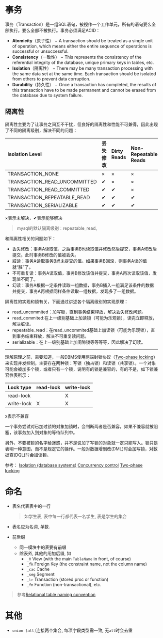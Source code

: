# 事务

事务（Transaction）是一组SQL语句，被视作一个工作单元，所有的语句要么全部执行，要么全部不被执行。事务必须满足ACID：
* **Atomicity**（原子性） − A transaction should be treated as a single unit of operation, which means either the entire sequence of operations is successful or unsuccessful.
* **Consistency**（一致性） − This represents the consistency of the referential integrity of the database, unique primary keys in tables, etc.
* **Isolation**（隔离性） − There may be many transaction processing with the same data set at the same time. Each transaction should be isolated from others to prevent data corruption.
* **Durability**（持久性） − Once a transaction has completed, the results of this transaction have to be made permanent and cannot be erased from the database due to system failure.

## 隔离性
隔离性主要为了让事务之间互不干扰，但良好的隔离性和性能不可兼得，因此出现了不同的隔离级别，解决不同的问题：

| Isolation Level              | 丢失修改 | Dirty Reads | Non-Repeatable Reads | Phantom Reads |
| :--------------------------- | :------- | :---------- | :------------------- | :------------ |
| TRANSACTION_NONE             | ×        | ×           | ×                    | ×             |
| TRANSACTION_READ_UNCOMMITTED | ✔        | ×           | ×                    | ×             |
| TRANSACTION_READ_COMMITTED   | ✔        | ✔           | ×                    | ×             |
| TRANSACTION_REPEATABLE_READ  | ✔        | ✔           | ✔                    | ×             |
| TRANSACTION_SERIALIZABLE     | ✔        | ✔           | ✔                    | ✔             |

×表示未解决，✔表示能够解决
>mysql的默认隔离级别：repeatable_read。

和隔离性相关的问题如下：
* 丢失修改：事务A读取值，之后事务B也读取值并修改然后提交，事务A修改后提交。此时事务B修改的值被丢失。
* 脏读：事务A读取事务B尚未提交的值。如果事务B回滚，则事务A读的值就“脏”了。
* 不可重复读：事务A读取值，事务B修改该值并提交，事务A再次读取该值，发现值不同了。
* 幻读：事务A根据一定条件读取一组数据，事务B插入一组满足该条件的数据并提交，事务A再根据同样条件读取一组数据，发现多了一组数据。

隔离性的实现和锁有关，下面通过讲述各个隔离级别的实现原理：
* read_uncommited：加写锁，直到事务结束释放，解决丢失修改问题。
* read_commited:在上一级别基础上加读锁（可能为乐观锁），读完立即释放，解决脏读。
* repeatable_read：在read_uncommited基础上加读锁（可能为乐观锁），直到事务结束释放，解决不可重复读问题。
* serializable：在上一级别基础上加间隙锁等等等等，因此解决了幻读。

--------------
理解原理之前，需要知道，一般DBMS使用两端封锁协议（[Two-phase locking][4]）来实现并发控制。主要存在两种锁：写锁（独占锁）和读锁（共享锁）。一个对象可能会被加多个锁，或者只有一个锁，说明有的锁是兼容的，有的不是，如下锁兼容性表所示：

| Lock type  | read-lock | write-lock |
| ---------- | --------- | ---------- |
| read-lock  |           | X          |
| write-lock | X         | X          |

x表示不兼容

一个事务尝试对已加过锁的对象加锁时，会判断两者是否兼容，如果不兼容就被阻塞，该事务加入到对象的等待队列中。

另外，不要被锁的名字给迷惑，并不是说加了写锁的对象就一定只能写入。锁只是表明一种意图，而不是规定它的操作。一般对数据增删改(DML)时会加写锁，对数据查(DQL)时会加读锁。

参考：
[Isolation (database systems)](https://en.wikipedia.org/wiki/Isolation_(database_systems)#Repeatable_reads)
[Concurrency control](https://en.wikipedia.org/wiki/Concurrency_control)
[Two-phase locking](https://en.wikipedia.org/wiki/Two-phase_locking)

[4]:https://en.wikipedia.org/wiki/Two-phase_locking

# 命名

* 表名代表表中的一行

  > 如学生表, 表中每一行都代表一名学生, 表是学生的集合

* 表名应为名词, 单数.

* 前后缀

  * 同一模块中的表要有前缀
  * 除表外, 其他的用加后缀, 如
    * `_V` View (with the main `TableName` in front, of course)
    * `_fk` Foreign Key (the constraint name, not the column name)
    * `_cac` Cache
    * `_seg` Segment
    * `_tr` Transaction (stored proc or function)
    * `_fn` Function (non-transactional), etc.

> 参考[Relational table naming convention ](https://stackoverflow.com/questions/4702728/relational-table-naming-convention)

# 其他

* `union [all]`连接两个集合, 每项字段类型需一致, 无`all`时会去重
